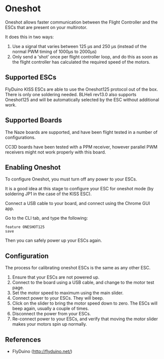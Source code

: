 # Oneshot

Oneshot allows faster communication between the Flight Controller and the ESCs that are present on your multirotor.

It does this in two ways:

1. Use a signal that varies between 125 µs and 250 µs (instead of the normal PWM timing of 1000µs to 2000µs)
1. Only send a 'shot' once per flight controller loop, and do this as soon as the flight controller has calculated the required speed of the motors.

## Supported ESCs

FlyDuino KISS ESCs are able to use the Oneshot125 protocol out of the box. There is only one soldering needed.
BLHeli rev13.0 also supports Oneshot125 and will be automatically selected by the ESC without additional work.

## Supported Boards

The Naze boards are supported, and have been flight tested in a number of configurations.

CC3D boards have been tested with a PPM receiver, however parallel PWM receivers might not work properly with this board.

## Enabling Oneshot

To configure Oneshot, you must turn off any power to your ESCs.

It is a good idea at this stage to configure your ESC for oneshot mode (by soldering JP1 in the case of the KISS ESC).

Connect a USB cable to your board, and connect using the Chrome GUI app.

Go to the CLI tab, and type the following:

```
feature ONESHOT125
save
```

Then you can safely power up your ESCs again.

## Configuration

The process for calibrating oneshot ESCs is the same as any other ESC.

1. Ensure that your ESCs are not powered up.
1. Connect to the board using a USB cable, and change to the motor test page.
1. Set the motor speed to maximum using the main slider.
1. Connect power to your ESCs. They will beep.
1. Click on the slider to bring the motor speed down to zero. The ESCs will beep again, usually a couple of times.
1. Disconnect the power from your ESCs.
1. Re-connect power to your ESCs, and verify that moving the motor slider makes your motors spin up normally.

## References

- FlyDuino (http://flyduino.net/)
